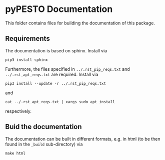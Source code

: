 # pyPESTO Documentation

This folder contains files for building the documentation of this package.


## Requirements

The documentation is based on sphinx. Install via

```
pip3 install sphinx
```

Furthermore, the files specified in `../.rst_pip_reqs.txt` and `../.rst_apt_reqs.txt` are required. Install via

```
pip3 install --update -r ../.rst_pip_reqs.txt
```

and

```
cat ../.rst_apt_reqs.txt | xargs sudo apt install
```

respectively.


## Buid the documentation

The documentation can be built in different formats, e.g. in html (to be then found in the `_build` sub-directory) via

```
make html
```
